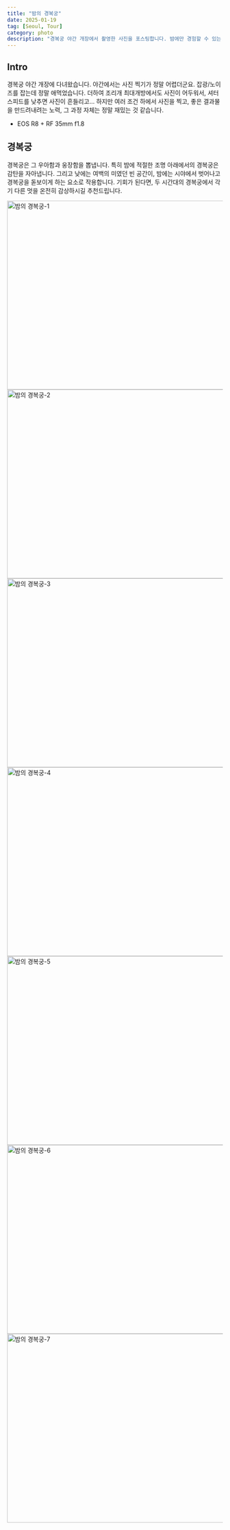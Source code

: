 ```yaml
---
title: "밤의 경복궁"
date: 2025-01-19
tag: [Seoul, Tour]
category: photo
description: "경복궁 야간 개장에서 촬영한 사진을 포스팅합니다. 밤에만 경험할 수 있는 경복궁의 우아함과 웅장함을 사진에 온전히 담으려 노력하였습니다."
---
```


## Intro

경복궁 야간 개장에 다녀왔습니다. 야간에서는 사진 찍기가 정말 어렵더군요. 잡광/노이즈를 잡는데 정말 애먹었습니다. 더하여 조리개 최대개방에서도 사진이 어두워서, 셔터스피드를 낮추면 사진이 흔들리고... 하지만 여러 조건 하에서 사진을 찍고, 좋은 결과물을 만드려내려는 노력, 그 과정 자체는 정말 재밌는 것 같습니다.

- EOS R8 + RF 35mm f1.8

## 경복궁

경복궁은 그 우아함과 웅장함을 뽑냅니다. 특히 밤에 적절한 조명 아래에서의 경복궁은 감탄을 자아냅니다. 그리고 낮에는 여백의 미였던 빈 공간이, 밤에는 시야에서 벗어나고 경복궁을 돋보이게 하는 요소로 작용합니다. 기회가 된다면, 두 시간대의 경복궁에서 각기 다른 멋을 온전히 감상하시길 추천드립니다.

<img src="/api/posting/photo/gyeongbokgung-palace-at-night/img/1.jpg" alt="밤의 경복궁-1" width="660" height="440">

<img src="/api/posting/photo/gyeongbokgung-palace-at-night/img/2.jpg" alt="밤의 경복궁-2" width="660" height="440" loading="lazy">

<img src="/api/posting/photo/gyeongbokgung-palace-at-night/img/3.jpg" alt="밤의 경복궁-3" width="660" height="440" loading="lazy">

<img src="/api/posting/photo/gyeongbokgung-palace-at-night/img/4.jpg" alt="밤의 경복궁-4" width="660" height="440" loading="lazy">

<img src="/api/posting/photo/gyeongbokgung-palace-at-night/img/5.jpg" alt="밤의 경복궁-5" width="660" height="440" loading="lazy">

<img src="/api/posting/photo/gyeongbokgung-palace-at-night/img/6.jpg" alt="밤의 경복궁-6" width="660" height="440" loading="lazy">

<img src="/api/posting/photo/gyeongbokgung-palace-at-night/img/7.jpg" alt="밤의 경복궁-7" width="660" height="440" loading="lazy">
